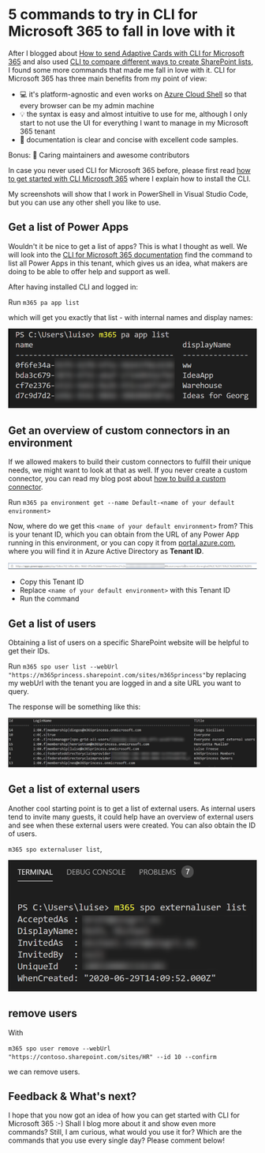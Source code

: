 # 5 commands to try in CLI for Microsoft 365 to fall in love with it

After I blogged about [How to send Adaptive Cards with CLI for Microsoft 365](https://techcommunity.microsoft.com/t5/microsoft-365-pnp-blog/how-to-send-adaptive-cards-with-cli-microsoft-365/ba-p/2143466) and also used [CLI to compare different ways to create SharePoint lists](https://techcommunity.microsoft.com/t5/microsoft-365-pnp-blog/should-we-use-sharepoint-rest-or-microsoft-graph-api-in-power/ba-p/2182284), I found some more commands that made me fall in love with it. CLI for Microsoft 365 has three main benefits from my point of view: 

* 💻 it's platform-agnostic and even works on [Azure Cloud Shell](https://azure.microsoft.com/en-us/features/cloud-shell/?&ef_id=Cj0KCQiAnKeCBhDPARIsAFDTLTIDlnMADqglDP6WLiQ_Yq23PQL7px3W9ElP7bBanGB6762ENh6DzScaAsTxEALw_wcB:G:s&OCID=AID2100049_SEM_Cj0KCQiAnKeCBhDPARIsAFDTLTIDlnMADqglDP6WLiQ_Yq23PQL7px3W9ElP7bBanGB6762ENh6DzScaAsTxEALw_wcB:G:s) so that every browser can be my admin machine 
* 💡 the syntax is easy and almost intuitive to use for me, although I only start to not use the UI for everything I want to manage in my Microsoft 365 tenant
* 🚀 documentation is clear and concise with excellent code samples. 

Bonus: 💖 Caring maintainers and awesome contributors 

In case you never used CLI for Microsoft 365 before, please first read [how to get started with CLI Microsoft 365](https://m365princess.com/how-to-get-started-with-cli-microsoft-365-and-adaptive-cards/#how-to-use-cli-microsoft-365) where I explain how to install the CLI. 

My screenshots will show that I work in PowerShell in Visual Studio Code, but you can use any other shell you like to use. 

## Get a list of Power Apps

Wouldn't it be nice to get a list of apps? This is what I thought as well. We will look into the [CLI for Microsoft 365 documentation](https://pnp.github.io/cli-microsoft365/cmd/pa/app/app-list/) find the command to list all Power Apps in this tenant, which gives us an idea, what makers are doing to be able to offer help and support as well. 

After having installed CLI and logged in: 

Run `m365 pa app list`

which will get you exactly that list - with internal names and display names:

![m365 pa app list](https://github.com/LuiseFreese/blog/blob/main/media/5-commands-in-CLIMicrosoft365-to-fall-in-love-with/list-pa.png)

## Get an overview of custom connectors in an environment

If we allowed makers to build their custom connectors to fulfill their unique needs, we might want to look at that as well. If you never create a custom connector, you can read my blog post about [how to build a custom connector](https://m365princess.com/how-to-use-a-custom-connector-in-power-automate/).

Run `m365 pa environment get --name Default-<name of your default environment>`

Now, where do we get this `<name of your default environment>` from? This is your tenant ID, which you can obtain from the URL of any Power App running in this environment, or you can copy it from [portal.azure.com](https://portal.azure.com), where you will find it in Azure Active Directory as **Tenant ID**. 

![obtain environment name in PA URL](https://github.com/LuiseFreese/blog/blob/main/media/5-commands-in-CLIMicrosoft365-to-fall-in-love-with/url-powerapps.png)

* Copy this Tenant ID
* Replace `<name of your default environment>` with this Tenant ID
* Run the command

## Get a list of users

Obtaining a list of users on a specific SharePoint website will be helpful to get their IDs. 

Run `m365 spo user list --webUrl "https://m365princess.sharepoint.com/sites/m365princess"`by replacing my webUrl with the tenant you are logged in and a site URL you want to query. 

The response will be something like this: 

![list spo users](https://github.com/LuiseFreese/blog/blob/main/media/5-commands-in-CLIMicrosoft365-to-fall-in-love-with/list-spo-users.png)

## Get a list of external users

Another cool starting point is to get a list of external users. As internal users tend to invite many guests, it could help have an overview of external users and see when these external users were created. You can also obtain the ID of users. 

`m365 spo externaluser list`,

![get external users](https://github.com/LuiseFreese/blog/blob/main/media/5-commands-in-CLIMicrosoft365-to-fall-in-love-with/list-external.png)
 
## remove users 

With 

`m365 spo user remove --webUrl "https://contoso.sharepoint.com/sites/HR" --id 10 --confirm`

we can remove users. 

## Feedback & What's next? 

I hope that you now got an idea of how you can get started with CLI for Microsoft 365 :-) Shall I blog more about it and show even more commands? Still, I am curious, what would you use it for? Which are the commands that you use every single day? Please comment below! 

